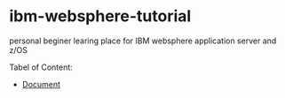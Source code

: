 # ibm-websphere-tutorial

personal beginer learing place for IBM websphere application server and z/OS

Tabel of Content:
- [Document](/reference%20document)
